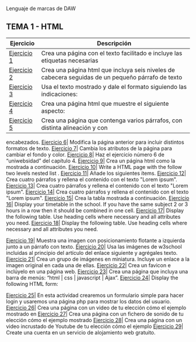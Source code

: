 Lenguaje de marcas de DAW
## TEMA 1 - HTML
Ejercicio | Descripción
----------|------------
[Ejercicio 1](/Tema1/Ejercicio1.html)| Crea una página con el texto facilitado e incluye las etiquetas necesarias
[Ejercicio 2](/Tema1/Ejercicio2.html)| Crea una página html que incluya seis niveles de cabecera seguidas de un pequeño párrafo de texto
[Ejercicio 3](/Tema1/Ejercicio3.html)| Usa el texto mostrado y dale el formato siguiendo las indicaciones:
[Ejercicio 4](/Tema1/Ejercicio4.html)| Crea una página html que muestre el siguiente aspecto:
[Ejercicio 5](/Tema1/Ejercicio5.html)| Crea una página que contenga varios párrafos, con distinta alineación y con
encabezados.
[Ejercicio 6](/Tema1/Ejercicio6.html)| Modifica la página anterior para incluir distintos formatos de texto.
[Ejercicio 7](/Tema1/Ejercicio7.html)| Cambia los atributos de la página para cambiar el fondo y color.
[Ejercicio 8](/Tema1/Ejercicio8.html)| Haz el ejercicio número 6 de “uniwebsidad” del capítulo 4.
[Ejercicio 9](/Tema1/Ejercicio9.html)| Crea un página html como la mostrada a continuación.
[Ejercicio 10](/Tema1/Ejercicio10.html)| Write a HTML page with the follow two levels nested list .
[Ejercicio 11](/Tema1/Ejercicio11.html)| Añade los siguientes ítems.
[Ejercicio 12](/Tema1/Ejercicio12.html)| Crea cuatro párrafos y rellena el contenido con el texto "Lorem ipsum".
[Ejercicio 13](/Tema1/Ejercicio13.html)| Crea cuatro párrafos y rellena el contenido con el texto "Lorem ipsum".
[Ejercicio 14](/Tema1/Ejercicio14.html)| Crea cuatro párrafos y rellena el contenido con el texto "Lorem ipsum".
[Ejercicio 15](/Tema1/Ejercicio15.html)| Crea la tabla mostrada a continuación.
[Ejercicio 16](/Tema1/Ejercicio16.html)| Display your  timetable in the school. If you have the same subject 2 or 3 hours in a row then it should be combined in one cell.
[Ejercicio 17](/Tema1/Ejercicio17.html)| Display the following table. Use heading cells where necessary and all attributes you need.
[Ejercicio 18](/Tema1/Ejercicio18.html)| Display the following table. Use heading cells where necessary and all attributes you need.

[Ejercicio 19](/Tema1/Ejercicio19.html)| Muestra una imagen con posicionamiento flotante a izquierda junto a un párrafo con texto.
[Ejercicio 20](/Tema1/Ejercicio20.html)| Usa las imágenes de w3school incluidas al principio del artículo del enlace siguiente y agrégales texto.
[Ejercicio 21](/Tema1/Ejercicio21.html)| Crea un grupo de imágenes en miniatura. Incluye un enlace a la imagen original en cada una de ellas.
[Ejercicio 22](/Tema1/Ejercicio22.html)| Crea un favicon e inclúyelo en una página web.
[Ejercicio 23](/Tema1/Ejercicio23.html)| Crea una página que incluya una barra de menús: “html | css | javascript | Ajax”.
[Ejercicio 24](/Tema1/Ejercicio24.html)| Display the following HTML form:

[Ejercicio 25](/Tema1/Ejercicio25.html)| En esta actividad crearemos un formulario simple para hacer login y usaremos una página php para mostrar los datos del usuario.
[Ejercicio 26](/Tema1/Ejercicio26.html)| Crea una página con un video de tu elección cómo el ejemplo mostrado en
[Ejercicio 27](/Tema1/Ejercicio27.html)| Crea una página con un fichero de sonido de tu elección cómo el ejemplo mostrado
[Ejercicio 28](/Tema1/Ejercicio28.html)| Crea una página con un video incrustado de Youtube de tu elección cómo el ejemplo
[Ejercicio 29](/Tema1/Ejercicio29.html)| Create una cuenta en un servicio de alojamiento web gratuito.
